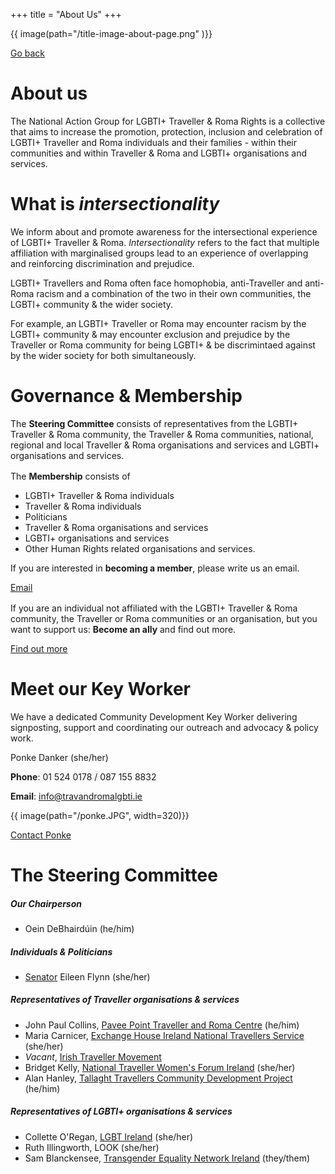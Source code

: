 +++
title = "About Us"
+++

{{ image(path="/title-image-about-page.png" )}}

[Go back](/)

# About us

The National Action Group for LGBTI+ Traveller & Roma Rights is a collective that aims to increase the promotion, protection, inclusion and celebration of LGBTI+ Traveller and Roma individuals and their families - within their communities and within Traveller & Roma and LGBTI+ organisations and services. 

<div class="narrow-side-column" style="margin-bottom: 1rem;"> </div>

<div class="color-box color-box--red">

# What is *intersectionality*

We inform about and promote awareness for the intersectional experience of LGBTI+ Traveller & Roma. *Intersectionality* refers to the fact that multiple affiliation with marginalised groups lead to an experience of overlapping and reinforcing discrimination and prejudice. 

LGBTI+ Travellers and Roma often face homophobia, anti-Traveller and anti-Roma racism and a combination of the two in their own communities, the LGBTI+ community & the wider society.

For example, an LGBTI+ Traveller or Roma may encounter racism by the LGBTI+ community & may encounter exclusion and prejudice by the Traveller or Roma community for being LGBTI+ & be discrimintaed against by the wider society for both simultaneously.

</div>

# Governance & Membership

The **Steering Committee** consists of representatives from the LGBTI+ Traveller & Roma community, the Traveller & Roma communities, national, regional and local Traveller & Roma organisations and services and LGBTI+ organisations and services.

<div class="narrow-side-column" style="margin-bottom: 1rem;"> </div>

The **Membership** consists of 
- LGBTI+ Traveller & Roma individuals
- Traveller & Roma individuals
- Politicians
- Traveller & Roma organisations and services
- LGBTI+ organisations and services
- Other Human Rights related organisations and services.

<div class="narrow-side-column">

If you are interested in **becoming a member**, please write us an email.

<div><a class="button button--blue" href="/mailto:info@travandromalgbti.ie">Email</a></div>
</div>

<div class="narrow-side-column" style="margin-bottom: 1rem;"> </div>

<div class="narrow-side-column">
    
If you are an individual not affiliated with the LGBTI+ Traveller & Roma community, the Traveller or Roma communities or an organisation, but you want to support us: **Become an ally** and find out more.
   
<div><a class="button button--blue" href="/what-we-do">Find out more</a></div>
</div>

<div class="center-aligned">

# Meet our Key Worker

We have a dedicated Community Development Key Worker delivering signposting, support and coordinating our outreach and advocacy & policy work.

Ponke Danker (she/her)

**Phone**: 01 524 0178 / 087 155 8832

**Email**: info@travandromalgbti.ie

{{ image(path="/ponke.JPG", width=320)}}

<a class="button button--red" href="/contact">Contact Ponke</a>

</div>

<div class="color-box color-box--yellow">

# The Steering Committee

##### Our Chairperson
- Oein DeBhairdúin (he/him)

##### Individuals & Politicians
- [Senator](https://www.oireachtas.ie/en/members/member/Eileen-Flynn.S.2020-06-29/) Eileen Flynn (she/her)

##### Representatives of Traveller organisations & services
- John Paul Collins, [Pavee Point Traveller and Roma Centre](https://www.paveepoint.ie/) (he/him)
- Maria Carnicer, [Exchange House Ireland National Travellers Service](https://www.exchangehouse.ie/) (she/her)
- *Vacant*, [Irish Traveller Movement](https://itmtrav.ie/) 
- Bridget Kelly, [National Traveller Women's Forum Ireland](https://www.ntwf.net/) (she/her)
- Alan Hanley, [Tallaght Travellers Community Development Project](https://www.facebook.com/TallaghtTravellersCommunityDevelopmentProject/) (he/him)

##### Representatives of LGBTI+ organisations & services
- Collette O'Regan, [LGBT Ireland](https://lgbt.ie/) (she/her)
- Ruth Illingworth, LOOK (she/her)
- Sam Blanckensee, [Transgender Equality Network Ireland](https://teni.ie/) (they/them)

</div>
